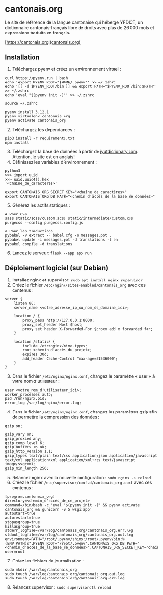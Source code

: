 # cantonais.org

Le site de référence de la langue cantonaise qui héberge YFDICT, un dictionnaire cantonais-français libre de droits avec plus de 26&nbsp;000 mots et expressions traduits en français.

[https://cantonais.org](cantonais.org)

## Installation
1. Téléchargez pyenv et créez un environnement virtuel :
```
curl https://pyenv.run | bash
echo 'export PYENV_ROOT="$HOME/.pyenv"' >> ~/.zshrc
echo '[[ -d $PYENV_ROOT/bin ]] && export PATH="$PYENV_ROOT/bin:$PATH"' >> ~/.zshrc
echo 'eval "$(pyenv init -)"' >> ~/.zshrc

source ~/.zshrc

pyenv install 3.12.1
pyenv virtualenv cantonais_org
pyenv activate cantonais_org
```
2. Téléchargez les dépendances :
```
pip3 install -r requirements.txt
npm install
```
3. Téléchargez la base de données à partir de [jyutdictionary.com](https://jyutdictionary.com/#download-addon). Attention, le site est en anglais!
4. Définissez les variables d’environnement :
```
python3
>>> import uuid
>>> uuid.uuid4().hex
'<chaîne_de_caractères>'

export CANTONAIS_ORG_SECRET_KEY="<chaîne_de_caractères>"
export CANTONAIS_ORG_DB_PATH="<chemin_d'accès_de_la_base_de_données>"
```
5. Générez les actifs statiques :
```
# Pour CSS
sass static/scss/custom.scss static/intermediate/custom.css
purgecss --config purgecss.config.js

# Pour les traductions
pybabel -v extract -F babel.cfg -o messages.pot .
pybabel update -i messages.pot -d translations -l en
pybabel compile -d translations
```
6. Lancez le serveur: `flask --app app run`

## Déploiement logiciel (sur Debian)
1. Installez nginx et supervisor: `sudo apt install nginx supervisor`
2. Créez le fichier `/etc/nginx/sites-enabled/cantonais_org` avec ces contenus :
```
server {
    listen 80;
    server_name <votre_adresse_ip_ou_nom_de_domaine_ici>;

    location / {
        proxy_pass http://127.0.0.1:8000;
        proxy_set_header Host $host;
        proxy_set_header X-Forwarded-For $proxy_add_x_forwarded_for;
    }

    location /static/ {
        include /etc/nginx/mime.types;
        root <chemin_d'accès_du_projet>;
        expires 30d;
        add_header Cache-Control "max-age=31536000";
    }
}
```
3. Dans le fichier `/etc/nginx/nginx.conf`, changez le paramètre « user » à votre nom d'utilisateur :
```
user <votre_nom_d'utilisateur_ici>;
worker_processes auto;
pid /run/nginx.pid;
error_log /var/log/nginx/error.log;
```
4. Dans le fichier `/etc/nginx/nginx.conf`, changez les paramètres gzip afin de permettre la compression des données :
```
gzip on;

gzip_vary on;
gzip_proxied any;
gzip_comp_level 6;
gzip_buffers 16 8k;
gzip_http_version 1.1;
gzip_types text/plain text/css application/json application/javascript text/xml application/xml application/xml+rss text/javascript image/svg+xml;
gzip_min_length 256;
```
5. Relancez nginx avec la nouvelle configuration : `sudo nginx -s reload`
6. Créez le fichier `/etc/supervisor/conf.d/cantonais_org.conf` avec ces contenus :
```
[program:cantonais_org]
directory=<chemin_d'accès_de_ce_projet>
command=/bin/bash -c 'eval "$(pyenv init -)" && pyenv activate cantonais_org && gunicorn -w 5 wsgi:app'
autostart=true
autorestart=true
stopasgroup=true
killasgroup=true
stderr_logfile=/var/log/cantonais_org/cantonais_org.err.log
stdout_logfile=/var/log/cantonais_org/cantonais_org.out.log
environment=PATH="/root/.pyenv/shims:/root/.pyenv/bin:%(ENV_PATH)s",PYENV_ROOT="/root/.pyenv",CANTONAIS_ORG_DB_PATH="<chemin_d'accès_de_la_base_de_données>",CANTONAIS_ORG_SECRET_KEY="chaîne_de_caractères"
user=root
```
7. Créez les fichiers de journalisation :
```
sudo mkdir /var/log/cantonais_org
sudo touch /var/log/cantonais_org/cantonais_org.out.log
sudo touch /var/log/cantonais_org/cantonais_org.err.log
```
8. Relancez supervisor : `sudo supervisorctl reload`
